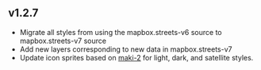 ## v1.2.7

- Migrate all styles from using the mapbox.streets-v6 source to mapbox.streets-v7 source
- Add new layers corresponding to new data in mapbox.streets-v7
- Update icon sprites based on [maki-2](https://github.com/mapbox/maki-2) for light, dark, and satellite styles.